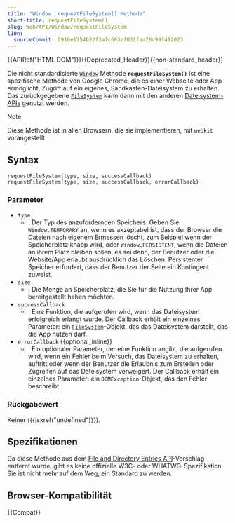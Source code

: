 ```yaml
---
title: "Window: requestFileSystem() Methode"
short-title: requestFileSystem()
slug: Web/API/Window/requestFileSystem
l10n:
  sourceCommit: 0916e1754652f3a7c663ef031faa26c98f492023
---
```


{{APIRef("HTML DOM")}}{{Deprecated_Header}}{{non-standard_header}}

Die nicht standardisierte [`Window`](/de/docs/Web/API/Window) Methode **`requestFileSystem()`** ist eine spezifische Methode von Google Chrome, die es einer Webseite oder App ermöglicht, Zugriff auf ein eigenes, Sandkasten-Dateisystem zu erhalten. Das zurückgegebene [`FileSystem`](/de/docs/Web/API/FileSystem) kann dann mit den anderen [Dateisystem-APIs](/de/docs/Web/API/File_and_Directory_Entries_API) genutzt werden.

> [!NOTE]
> Diese Methode ist in allen Browsern, die sie implementieren, mit `webkit` vorangestellt.

## Syntax

```js-nolint
requestFileSystem(type, size, successCallback)
requestFileSystem(type, size, successCallback, errorCallback)
```

### Parameter

- `type`
  - : Der Typ des anzufordernden Speichers. Geben Sie `Window.TEMPORARY` an, wenn es akzeptabel ist, dass der Browser die Dateien nach eigenem Ermessen löscht, zum Beispiel wenn der Speicherplatz knapp wird, oder `Window.PERSISTENT`, wenn die Dateien an ihrem Platz bleiben sollen, es sei denn, der Benutzer oder die Website/App erlaubt ausdrücklich das Löschen. Persistenter Speicher erfordert, dass der Benutzer der Seite ein Kontingent zuweist.
- `size`
  - : Die Menge an Speicherplatz, die Sie für die Nutzung Ihrer App bereitgestellt haben möchten.
- `successCallback`
  - : Eine Funktion, die aufgerufen wird, wenn das Dateisystem erfolgreich erlangt wurde. Der Callback erhält ein einzelnes Parameter: ein [`FileSystem`](/de/docs/Web/API/FileSystem)-Objekt, das das Dateisystem darstellt, das die App nutzen darf.
- `errorCallback` {{optional_inline}}
  - : Ein optionaler Parameter, der eine Funktion angibt, die aufgerufen wird, wenn ein Fehler beim Versuch, das Dateisystem zu erhalten, auftritt oder wenn der Benutzer die Erlaubnis zum Erstellen oder Zugreifen auf das Dateisystem verweigert. Der Callback erhält ein einzelnes Parameter: ein `DOMException`-Objekt, das den Fehler beschreibt.

### Rückgabewert

Keiner ({{jsxref("undefined")}}).

## Spezifikationen

Da diese Methode aus dem [File and Directory Entries API](https://wicg.github.io/entries-api/)-Vorschlag entfernt wurde, gibt es keine offizielle W3C- oder WHATWG-Spezifikation. Sie ist nicht mehr auf dem Weg, ein Standard zu werden.

## Browser-Kompatibilität

{{Compat}}
